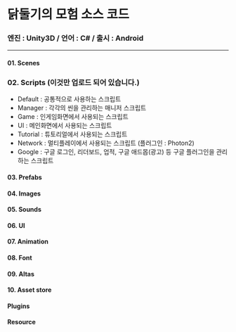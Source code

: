 # 닭둘기의 모험 소스 코드
### 엔진 : Unity3D / 언어 : C# / 출시 : Android
-------------
#### 01. Scenes

### 02. Scripts (이것만 업로드 되어 있습니다.)
* Default : 공통적으로 사용하는 스크립트
* Manager : 각각의 씬을 관리하는 매니저 스크립트
* Game : 인게임화면에서 사용되는 스크립트
* UI : 메인화면에서 사용되는 스크립트
* Tutorial : 튜토리얼에서 사용되는 스크립트
* Network : 멀티플레이에서 사용되는 스크립트 (플러그인 : Photon2)
* Google : 구글 로그인, 리더보드, 업적, 구글 애드몹(광고) 등 구글 플러그인을 관리하는 스크립트

#### 03. Prefabs
#### 04. Images
#### 05. Sounds
#### 06. UI
#### 07. Animation
#### 08. Font
#### 09. Altas
#### 10. Asset store
#### Plugins
#### Resource
